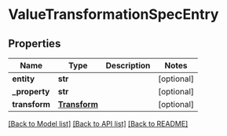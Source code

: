 # ValueTransformationSpecEntry

## Properties
Name | Type | Description | Notes
------------ | ------------- | ------------- | -------------
**entity** | **str** |  | [optional] 
**_property** | **str** |  | [optional] 
**transform** | [**Transform**](Transform.md) |  | [optional] 

[[Back to Model list]](../README.md#documentation-for-models) [[Back to API list]](../README.md#documentation-for-api-endpoints) [[Back to README]](../README.md)


